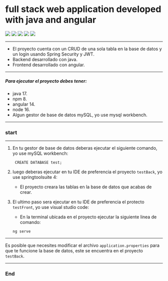 # full stack web application developed with java and angular

![](https://www.pngrepo.com/png/303388/180/java-4-logo.png) ![](https://www.pngrepo.com/png/353396/180/angular-icon.png) ![](https://jwt.io/img/badge-compatible.svg) ![](https://upload.wikimedia.org/wikipedia/commons/thumb/4/44/Spring_Framework_Logo_2018.svg/1280px-Spring_Framework_Logo_2018.svg.png) ![](https://1000marcas.net/wp-content/uploads/2020/11/MySQL-logo.png)

---
+ El proyecto cuenta con un CRUD de una sola tabla en la base de datos y un login usando Spring Security y JWT.
+ Backend desarrollado con java.
+ Frontend desarrollado con angular.

---
##### Para ejecutar el proyecto debes tener:
- java 17.
- npm 8.
- angular 14.
- node 16.
- Algun gestor de base de datos mySQL, yo use mysql workbench.

---
### start
---

1. En tu gestor de base de datos deberas ejecutar el siguiente comando, yo use mySQL workbench:

    	CREATE DATABASE test;
2. luego deberas ejecutar en tu IDE de preferencia el proyecto `testBack`, yo use springtoolsuite 4:

	+ El proyecto creara las tablas en la base de datos que acabas de crear.

3. El ultimo paso sera ejecutar en tu IDE de preferencia el protecto `testFront`, yo use visual studio code:
	+ En la terminal ubicada en el proyecto ejecutar la siguiente linea de comando:
	```
	ng serve
	```
---
Es posible que necesites modificar el archivo `application.properties` para que te funcione la base de datos, este se encuentra en el proyecto `testBack`.

---
### End
